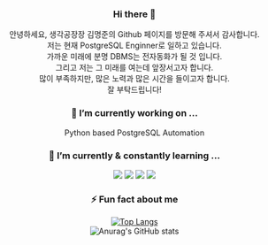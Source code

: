 <div align=center>

### Hi there 👋

 안녕하세요, 생각공장장 김명준의 Github 페이지를 방문해 주셔서 감사합니다.  
 저는 현재 PostgreSQL Enginner로 일하고 있습니다.  
 가까운 미래에 분명 DBMS는 전자동화가 될 것 입니다.  
 그리고 저는 그 미래를 여는데 앞장서고자 합니다.  
 많이 부족하지만, 많은 노력과 많은 시간을 들이고자 합니다.  
 잘 부탁드립니다!  

### 🔭 I’m currently working on ...

 Python based PostgreSQL Automation  

### 🌱 I’m currently & constantly learning ...

 <img src="https://img.shields.io/badge/Python-3776AB?style=flat&logo=Python&logoColor=white"/> <img src="https://img.shields.io/badge/Go-00ADD8?style=flat&logo=Go&logoColor=white"/> <img src="https://img.shields.io/badge/PostgreSQL-4169E1?style=flat&logo=PostgreSQL&logoColor=white"/> <img src="https://img.shields.io/badge/tensorflow-FF6F00?style=flat&logo=tensorflow&logoColor=white"/>

### ⚡ Fun fact about me

 [![Top Langs](https://github-readme-stats.vercel.app/api/top-langs/?username=Rayjun0525&layout=compact)](https://github.com/Rayjun0525/github-readme-stats)  
 ![Anurag's GitHub stats](https://github-readme-stats.vercel.app/api?username=Rayjun0525&show_icons=true&theme=radical)



</div>

<!--
**Rayjun0525/Rayjun0525** is a ✨ _special_ ✨ repository because its `README.md` (this file) appears on your GitHub profile.

Here are some ideas to get you started:

- 🔭 I’m currently working on ...
- 🌱 I’m currently learning ...
- 👯 I’m looking to collaborate on ...
- 🤔 I’m looking for help with ...
- 💬 Ask me about ...
- 📫 How to reach me: ...
- 😄 Pronouns: ...
- ⚡ Fun fact: ...
-->
